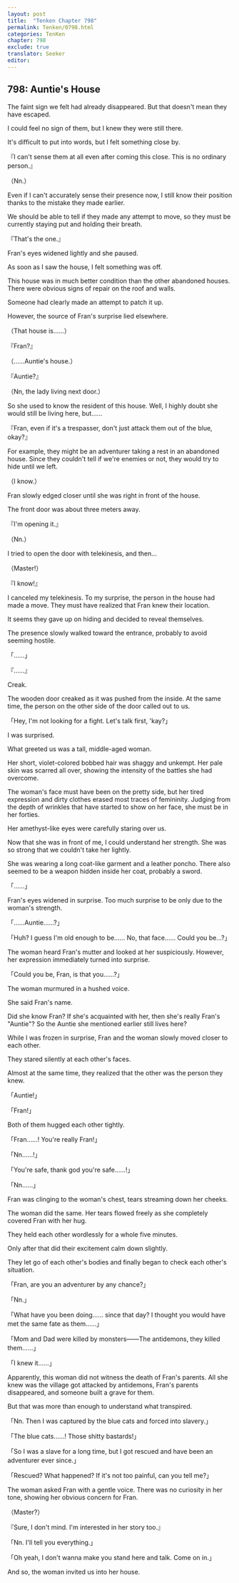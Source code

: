 ```yaml
---
layout: post
title:  "Tenken Chapter 798"
permalink: Tenken/0798.html
categories: TenKen
chapter: 798
exclude: true
translator: Seeker
editor: 
---
```

<h2 id="ch798">798: Auntie's House</h2>


<p>The faint sign we felt had already disappeared. But that doesn't mean they have escaped.</p>

<p>I could feel no sign of them, but I knew they were still there.</p>

<p>It's difficult to put into words, but I felt something close by.</p>

<p>『I can't sense them at all even after coming this close. This is no ordinary person.』</p>
<p>（Nn.）</p>

<p>Even if I can't accurately sense their presence now, I still know their position thanks to the mistake they made earlier.</p>

<p>We should be able to tell if they made any attempt to move, so they must be currently staying put and holding their breath.</p>

<p>『That's the one.』</p>

<p>Fran's eyes widened lightly and she paused.</p>

<p>As soon as I saw the house, I felt something was off.</p>

<p>This house was in much better condition than the other abandoned houses. There were obvious signs of repair on the roof and walls.</p>

<p>Someone had clearly made an attempt to patch it up.</p>

<p>However, the source of Fran's surprise lied elsewhere.</p>

<p>（That house is……）</p>
<p>『Fran?』</p>
<p>（……Auntie's house.）</p>
<p>『Auntie?』</p>
<p>（Nn, the lady living next door.）</p>

<p>So she used to know the resident of this house. Well, I highly doubt she would still be living here, but……</p>

<p>『Fran, even if it's a trespasser, don't just attack them out of the blue, okay?』</p>

<p>For example, they might be an adventurer taking a rest in an abandoned house. Since they couldn't tell if we're enemies or not, they would try to hide until we left.</p>

<p>（I know.）</p>

<p>Fran slowly edged closer until she was right in front of the house.</p>

<p>The front door was about three meters away.</p>

<p>『I'm opening it.』</p>
<p>（Nn.）</p>

<p>I tried to open the door with telekinesis, and then…</p>

<p>（Master!）</p>
<p>『I know!』</p>

<p>I canceled my telekinesis. To my surprise, the person in the house had made a move. They must have realized that Fran knew their location.</p>

<p>It seems they gave up on hiding and decided to reveal themselves.</p>

<p>The presence slowly walked toward the entrance, probably to avoid seeming hostile.</p>

<p>「……」</p>
<p>『……』</p>

<p>Creak.</p>

<p>The wooden door creaked as it was pushed from the inside. At the same time, the person on the other side of the door called out to us.</p>

<p>「Hey, I'm not looking for a fight. Let's talk first, 'kay?」</p>

<p>I was surprised.</p>

<p>What greeted us was a tall, middle-aged woman.</p>

<p>Her short, violet-colored bobbed hair was shaggy and unkempt. Her pale skin was scarred all over, showing the intensity of the battles she had overcome.</p>

<p>The woman's face must have been on the pretty side, but her tired expression and dirty clothes erased most traces of femininity. Judging from the depth of wrinkles that have started to show on her face, she must be in her forties.</p>

<p>Her amethyst-like eyes were carefully staring over us.</p>

<p>Now that she was in front of me, I could understand her strength. She was so strong that we couldn't take her lightly.</p>

<p>She was wearing a long coat-like garment and a leather poncho. There also seemed to be a weapon hidden inside her coat, probably a sword.</p>

<p>「……」</p>

<p>Fran's eyes widened in surprise. Too much surprise to be only due to the woman's strength.</p>

<p>「……Auntie……?」</p>
<p>「Huh? I guess I'm old enough to be…… No, that face…… Could you be…?」</p>

<p>The woman heard Fran's mutter and looked at her suspiciously. However, her expression immediately turned into surprise.</p>

<p>「Could you be, Fran, is that you……?」</p>

<p>The woman murmured in a hushed voice.</p>

<p>She said Fran's name.</p>

<p>Did she know Fran? If she's acquainted with her, then she's really Fran's "Auntie"? So the Auntie she mentioned earlier still lives here?</p>

<p>While I was frozen in surprise, Fran and the woman slowly moved closer to each other.</p>

<p>They stared silently at each other's faces.</p>

<p>Almost at the same time, they realized that the other was the person they knew.</p>

<p>「Auntie!」</p>
<p>「Fran!」</p>

<p>Both of them hugged each other tightly.</p>

<p>「Fran……! You're really Fran!」</p>
<p>「Nn……!」</p>
<p>「You're safe, thank god you're safe……!」</p>
<p>「Nn……」</p>

<p>Fran was clinging to the woman's chest, tears streaming down her cheeks.</p>

<p>The woman did the same. Her tears flowed freely as she completely covered Fran with her hug.</p>

<p>They held each other wordlessly for a whole five minutes.</p>

<p>Only after that did their excitement calm down slightly.</p>

<p>They let go of each other's bodies and finally began to check each other's situation.</p>

<p>「Fran, are you an adventurer by any chance?」</p>
<p>「Nn.」</p>
<p>「What have you been doing…… since that day? I thought you would have met the same fate as them……」</p>
<p>「Mom and Dad were killed by monsters――The antidemons, they killed them……」</p>
<p>「I knew it……」</p>

<p>Apparently, this woman did not witness the death of Fran's parents. All she knew was the village got attacked by antidemons, Fran's parents disappeared, and someone built a grave for them.</p>

<p>But that was more than enough to understand what transpired.</p>

<p>「Nn. Then I was captured by the blue cats and forced into slavery.」</p>
<p>「The blue cats……! Those shitty bastards!」</p>
<p>「So I was a slave for a long time, but I got rescued and have been an adventurer ever since.」</p>
<p>「Rescued? What happened? If it's not too painful, can you tell me?」</p>

<p>The woman asked Fran with a gentle voice. There was no curiosity in her tone, showing her obvious concern for Fran.</p>

<p>（Master?）</p>
<p>『Sure, I don't mind. I'm interested in her story too.』</p>
<p>「Nn. I'll tell you everything.」</p>
<p>「Oh yeah, I don't wanna make you stand here and talk. Come on in.」</p>

<p>And so, the woman invited us into her house.</p>



